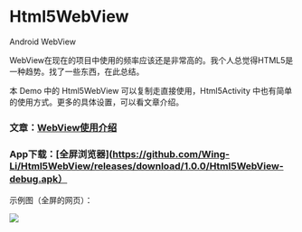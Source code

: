 # Html5WebView
Android WebView

WebView在现在的项目中使用的频率应该还是非常高的。我个人总觉得HTML5是一种趋势。找了一些东西，在此总结。

本 Demo 中的 Html5WebView 可以复制走直接使用，Html5Activity 中也有简单的使用方式。更多的具体设置，可以看文章介绍。

### 文章：[WebView使用介绍](http://www.jianshu.com/p/3fcf8ba18d7f)

### App下载：[全屏浏览器](https://github.com/Wing-Li/Html5WebView/releases/download/1.0.0/Html5WebView-debug.apk）

示例图（全屏的网页）：

![](https://github.com/Wing-Li/Html5WebView/blob/master/img/pic.png)
